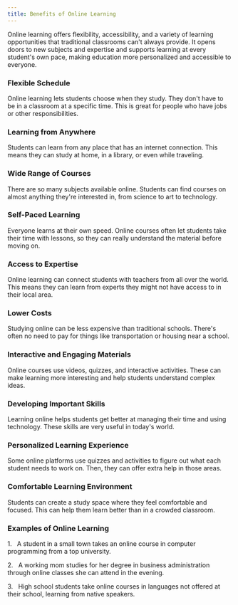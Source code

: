 ```yaml
---
title: Benefits of Online Learning
---
```


Online learning offers flexibility, accessibility, and a variety of learning opportunities that traditional classrooms can't always provide. It opens doors to new subjects and expertise and supports learning at every student's own pace, making education more personalized and accessible to everyone.

### Flexible Schedule

Online learning lets students choose when they study. They don't have to be in a classroom at a specific time. This is great for people who have jobs or other responsibilities.

### Learning from Anywhere

Students can learn from any place that has an internet connection. This means they can study at home, in a library, or even while traveling.

### Wide Range of Courses

There are so many subjects available online. Students can find courses on almost anything they're interested in, from science to art to technology.

### Self-Paced Learning

Everyone learns at their own speed. Online courses often let students take their time with lessons, so they can really understand the material before moving on.

### Access to Expertise

Online learning can connect students with teachers from all over the world. This means they can learn from experts they might not have access to in their local area.

### Lower Costs

Studying online can be less expensive than traditional schools. There's often no need to pay for things like transportation or housing near a school.

### Interactive and Engaging Materials

Online courses use videos, quizzes, and interactive activities. These can make learning more interesting and help students understand complex ideas.

### Developing Important Skills

Learning online helps students get better at managing their time and using technology. These skills are very useful in today's world.

### Personalized Learning Experience

Some online platforms use quizzes and activities to figure out what each student needs to work on. Then, they can offer extra help in those areas.

### Comfortable Learning Environment

Students can create a study space where they feel comfortable and focused. This can help them learn better than in a crowded classroom.

### Examples of Online Learning

1.   A student in a small town takes an online course in computer programming from a top university.

2.   A working mom studies for her degree in business administration through online classes she can attend in the evening.

3.   High school students take online courses in languages not offered at their school, learning from native speakers.
